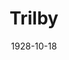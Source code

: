 ---
title: Trilby
date: 1928-10-18
closing_date:
layout: productions
featured_image:
image_caption:
image_credit:
playbill:
category:
Theatre: Theatre Jacksonville
cast:
- Mrs. Bagot: Annie M. Pratt
- Madame Vinard: Birsa Shepard
- William Bagot: Carst Connell
- Lorimer: Charlie Tutewiler
- Honorine: Fannie Mae Snyder
- Alexander McAllister: George W. Simmons, Jr.
- Col.Kaw: Isaac Peiser
- Phillippe: Kingston Newman
- Angele: Nancy Hoyt
- Trilby O'Ferrel: Olive Rosenquist
- Gecko: Paul Stuart Buchanan
- Theodore La Farce: Ralph W. Cooper, Jr.
- Talbot Wynne: Slocum Ball
- Antony: Stuart Cavanagh
- Rev. Thos. Bago: Ted Silber
- Svengali: F.W. Armbuster
- Duc De La Rochemartel: E.S. Beauchamp-Nobbs
crew:
- Director: Paul Stuart Buchanan
- Props:
  - Adele P. Jacobi
  - Emily Kennard
  - Gertrude F. Jacobi
  - Mary Lou Sanderson
  - Mr. Harry Lewis
- Staging:
  - Anne C. Lalor
  - Irene Von Osthoff
orchestra:
understudies:
external_links:
---